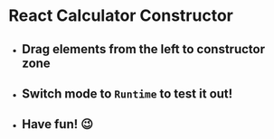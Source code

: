 # React Calculator Constructor
- ## Drag elements from the left to constructor zone
- ## Switch mode to `Runtime` to test it out!
- ## Have fun! :wink:
